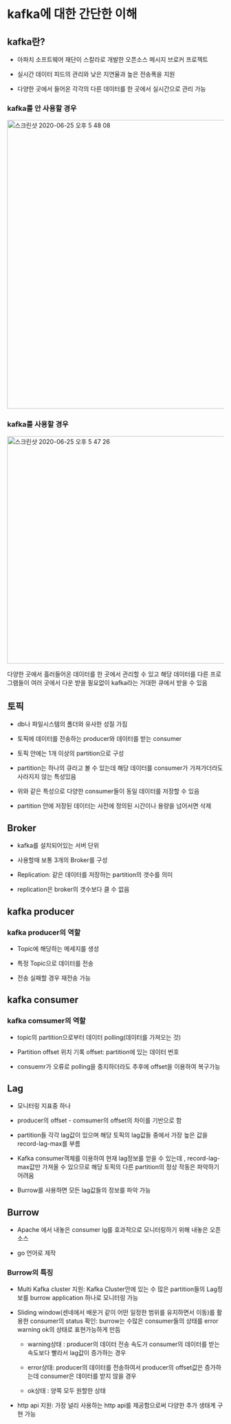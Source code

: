 # kafka에 대한 간단한 이해 

## kafka란?

   - 아파치 소프트웨어 재단이 스칼라로 개발한 오픈소스 메시지 브로커 프로젝트
   
   - 실시간 데이터 피드의 관리와 낮은 지연율과 높은 전송폭을 지원 
   
   - 다양한 곳에서 들어온 각각의 다른 데이터를 한 곳에서 실시간으로 관리 가능 
   
   ### kafka를 안 사용할 경우
   
   <img width="671" alt="스크린샷 2020-06-25 오후 5 48 08" src="https://user-images.githubusercontent.com/60679342/85687847-32eb6680-b70c-11ea-9bdb-cf13c8e003f5.png">
   
   ### kafka를 사용할 경우
   <img width="528" alt="스크린샷 2020-06-25 오후 5 47 26" src="https://user-images.githubusercontent.com/60679342/85688150-747c1180-b70c-11ea-843b-c6b650028929.png">
   
   다양한 곳에서 흘러들어온 데이터를 한 곳에서 관리할 수 있고 해당 데이터를 다른 프로그램들이 여러 곳에서 다운 받을 필요없이 kafka라는 거대한 큐에서 받을 수 있음
   
   
   
   ## 토픽 
   
   - db나 파일시스템의 폴더와 유사한 성질 가짐
   
   - 토픽에 데이터를 전송하는 producer와 데이터를 받는 consumer
   
   - 토픽 안에는 1개 이상의 partition으로 구성 
   
   - partition는 하나의 큐라고 볼 수 있는데 해당 데이터를 consumer가 가져가더라도 사라지지 않는 특성있음
   
   - 위와 같은 특성으로 다양한 consumer들이 동일 데이터를 저장할 수 있음
   
   - partition 안에 저장된 데이터는 사전에 정의된 시간이나 용량을 넘어서면 삭제
   
   ## Broker 
   - kafka를 설치되어있는 서버 단위
   
   - 사용할때 보통 3개의 Broker를 구성
   
   - Replication: 같은 데이터를 저장하는 partition의 갯수를 의미
   
   - replication은 broker의 갯수보다 클 수 없음 
   
   
   
   ## kafka producer
   
   ### kafka producer의 역할
   
   - Topic에 해당하는 메세지를 생성
   
   - 특정 Topic으로 데이터를 전송
   
   - 전송 실패할 경우 재전송 가능
   
   
   ## kafka consumer
   
   ### kafka comsumer의 역할
    
   - topic의 partition으로부터 데이터 polling(데이터를 가져오는 것)
    
   - Partition offset 위치 기록 
      offset: partition에 있는 데이터 번호 
    
   - consuemr가 오류로 polling을 중지하더라도 추후에 offset을 이용하여 복구가능 
    
   ## Lag
   
   - 모니터링 지표중 하나
    
   - producer의 offset - comsumer의 offset의 차이를 기반으로 함
   
   - partition들 각각 lag값이 있으며 해당 토픽의 lag값들 중에서 가장 높은 값을 record-lag-max를 부름
   
   - Kafka consumer객체를 이용하여 현재 lag정보를 얻을 수 있는데 , record-lag-max값만 가져올 수 있으므로 해당 토픽의 다른 partition의 정상 작동은 파악하기 어려움 
   
   - Burrow를 사용하면 모든 lag값들의 정보를 파악 가능 
    
    
   ## Burrow
   
   - Apache 에서 내놓은 consumer lg를 효과적으로 모니터링하기 위해 내놓은 오픈소스
   
   - go 언어로 제작
   
   ### Burrow의 특징
   
   - Multi Kafka cluster 지원: Kafka Cluster안에 있는 수 많은 partition들의 Lag정보를 burrow application 하나로 모니터링 가능 
   
   - Sliding window(센네에서 배운거 같이 어떤 일정한 범위를 유지하면서 이동)를 활용한 consumer의 status 확인: burrow는 수많은 consumer들의 상태를 error warning ok의 상태로 표현가능하게    만듬
   
     - warning상태 : producer의 데이터 전송 속도가 consumer의 데이터를 받는 속도보다 빨라서 lag값이 증가하는 경우
     
     - error상태: producer의 데이터를 전송하여서 producer의 offset값은 증가하는데 consumer은 데이터를 받지 않을 경우
     
     - ok상태 : 양쪽 모두 원할한 상태
   
   - http api 지원: 가장 널리 사용하는 http api를 제공함으로써 다양한 추가 생태계 구현 가능 
   
   
   
   
    

